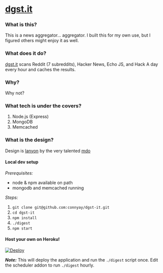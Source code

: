 [dgst.it](http://dgst.it)
=========


### What is this?
This is a news aggregator... aggregator. I built this for my own use, but I figured others might enjoy it as well.

### What does it do?
[dgst.it](http://dgst.it) scans Reddit (7 subreddits), Hacker News, Echo JS, and Hack A day every hour and caches the results.

### Why?
Why not?


### What tech is under the covers?
1. Node.js (Express)
2. MongoDB
3. Memcached

### What is the design?
Design is [lanyon](https://github.com/poole/lanyon) by the very talented [mdo](https://github.com/mdo)

#### Local dev setup
*Prerequisites:*
- node & npm available on path
- mongodb and memcached running

*Steps:*

1. `git clone git@github.com:connyay/dgst-it.git`
2. `cd dgst-it`
3. `npm install`
4. `./digest`
5. `npm start`


#### Host your own on Heroku!
[![Deploy](https://www.herokucdn.com/deploy/button.png)](https://heroku.com/deploy?template=https://github.com/connyay/dgst-it)

***Note:*** This will deploy the application and run the `./digest` script once. Edit the scheduler addon to run `./digest` hourly.